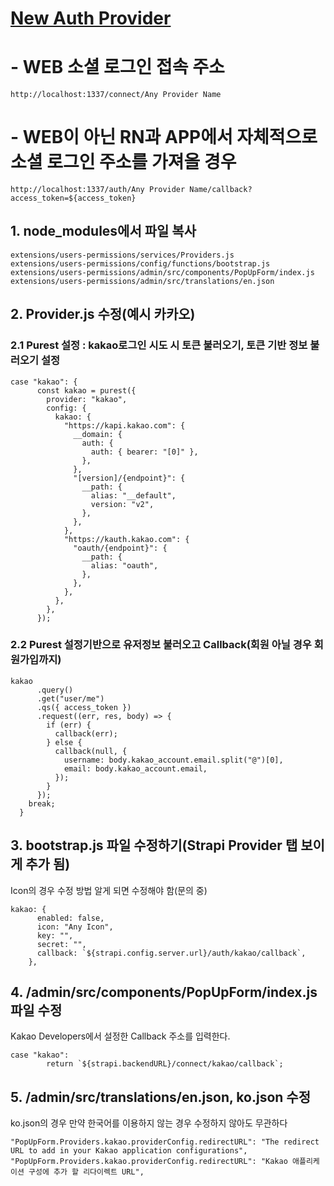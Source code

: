 # [New Auth Provider](https://strapi.io/documentation/v3.x/plugins/users-permissions.html#user-object-in-strapi-context)

# - WEB 소셜 로그인 접속 주소

```
http://localhost:1337/connect/Any Provider Name
```

# - WEB이 아닌 RN과 APP에서 자체적으로 소셜 로그인 주소를 가져올 경우

```
http://localhost:1337/auth/Any Provider Name/callback?access_token=${access_token}
```

## 1. node_modules에서 파일 복사

```
extensions/users-permissions/services/Providers.js
extensions/users-permissions/config/functions/bootstrap.js
extensions/users-permissions/admin/src/components/PopUpForm/index.js
extensions/users-permissions/admin/src/translations/en.json
```

## 2. Provider.js 수정(예시 카카오)

### 2.1 Purest 설정 : kakao로그인 시도 시 토큰 불러오기, 토큰 기반 정보 불러오기 설정

```
case "kakao": {
      const kakao = purest({
        provider: "kakao",
        config: {
          kakao: {
            "https://kapi.kakao.com": {
              __domain: {
                auth: {
                  auth: { bearer: "[0]" },
                },
              },
              "[version]/{endpoint}": {
                __path: {
                  alias: "__default",
                  version: "v2",
                },
              },
            },
            "https://kauth.kakao.com": {
              "oauth/{endpoint}": {
                __path: {
                  alias: "oauth",
                },
              },
            },
          },
        },
      });
```

### 2.2 Purest 설정기반으로 유저정보 불러오고 Callback(회원 아닐 경우 회원가입까지)

```
kakao
      .query()
      .get("user/me")
      .qs({ access_token })
      .request((err, res, body) => {
        if (err) {
          callback(err);
        } else {
          callback(null, {
            username: body.kakao_account.email.split("@")[0],
            email: body.kakao_account.email,
          });
        }
      });
    break;
  }
```

## 3. bootstrap.js 파일 수정하기(Strapi Provider 탭 보이게 추가 됨)

Icon의 경우 수정 방법 알게 되면 수정해야 함(문의 중)

```
kakao: {
      enabled: false,
      icon: "Any Icon",
      key: "",
      secret: "",
      callback: `${strapi.config.server.url}/auth/kakao/callback`,
    },
```

## 4. /admin/src/components/PopUpForm/index.js 파일 수정

Kakao Developers에서 설정한 Callback 주소를 입력한다.

```
case "kakao":
        return `${strapi.backendURL}/connect/kakao/callback`;
```

## 5. /admin/src/translations/en.json, ko.json 수정

ko.json의 경우 만약 한국어를 이용하지 않는 경우 수정하지 않아도 무관하다

```
"PopUpForm.Providers.kakao.providerConfig.redirectURL": "The redirect URL to add in your Kakao application configurations",
"PopUpForm.Providers.kakao.providerConfig.redirectURL": "Kakao 애플리케이션 구성에 추가 할 리다이렉트 URL",
```
